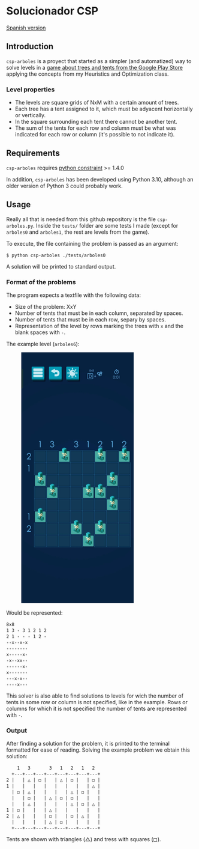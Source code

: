 # Solucionador CSP 
[Spanish version](./README.md)

## Introduction
`csp-arboles` is a proyect that started as a simpler (and automatized) way to solve levels in a
[game about trees and tents from the Google Play Store](https://play.google.com/store/apps/details?id=com.frozax.tentsandtrees&pcampaignid=web_share)
applying the concepts from my Heuristics and Optimization class.

### Level properties
- The levels are square grids of NxM with a certain amount of trees.
- Each tree has a tent assigned to it, which must be adyacent horizontally or vertically.
- In the square surrounding each tent there cannot be another tent.
- The sum of the tents for each row and column must be what was indicated for each row or column (it's possible to not indicate it).

## Requirements
`csp-arboles` requires [python constraint](https://pypi.org/project/python-constraint/) >= 1.4.0

In addition, `csp-arboles` has been developed using Python 3.10, although an older version of Python 3 could probably work.

## Usage
Really all that is needed from this github repository is the file `csp-arboles.py`.
Inside the `tests/` folder are some tests I made (except for `arboles0` and `arboles1`, the rest are levels from the game).

To execute, the file containing the problem is passed as an argument:
```
$ python csp-arboles ./tests/arboles0
```
A solution will be printed to standard output.

### Format of the problems
The program expects a textfile with the following data:
- Size of the problem: XxY
- Number of tents that must be in each column, separated by spaces.
- Number of tents that must be in each row, separy by spaces.
- Representation of the level by rows marking the trees with `x` and the blank spaces with `-`.

The example level (`arboles6`):
<figure>
    <img src="level.jpg" alt="Example of a level" width=300>
</figure>

Would be represented:
```
8x8
1 3 - 3 1 2 1 2
2 1 - - - 1 2 -
--x--x-x
--------
x-----x-
-x--xx--
------x-
x-------
---x-x--
----x---
```

This solver is also able to find solutions to levels for wich the number of tents in some row or column is not specified, like in the example.
Rows or columns for which it is not specified the number of tents are represented with `-`.

### Output
After finding a solution for the problem, it is printed to the terminal formatted for ease of reading.
Solving the example problem we obtain this solution:
```
    1   3       3   1   2   1   2
  +---+---+---+---+---+---+---+---+
2 |   | △ | ◻ |   | △ | ◻ |   | ◻ |
1 |   |   |   |   |   |   |   | △ |
  | ◻ | △ |   |   |   | △ | ◻ |   |
  |   | ◻ |   | △ | ◻ | ◻ |   |   |
  |   | △ |   |   |   | △ | ◻ | △ |
1 | ◻ |   |   | △ |   |   |   |   |
2 | △ |   |   | ◻ |   | ◻ | △ |   |
  |   |   |   | △ | ◻ |   |   |   |
  +---+---+---+---+---+---+---+---+
```

Tents are shown with triangles (△) and tress with squares (◻).
